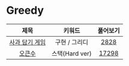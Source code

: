 # Greedy
| 제목 | 키워드 | 풀어보기 |
| :-: | :-: | :-: |
| [사과 담기 게임](https://github.com/KayAhn0126/SwiftCT/tree/main/Greedy/ApplePickingGame) | 구현 / 그리디 | [2828](https://www.acmicpc.net/problem/2828) |
| [오큰수](https://github.com/KayAhn0126/SwiftCT/tree/main/Greedy/RightBiggerNumber) | 스택(Hard ver) | [17298](https://www.acmicpc.net/problem/17298) |
